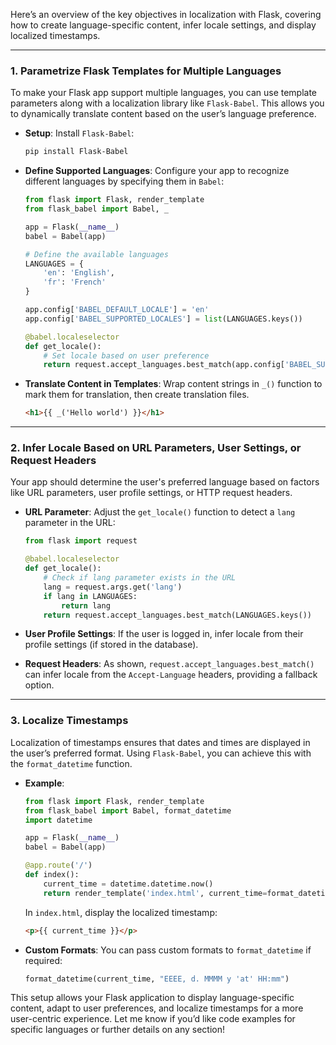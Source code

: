 Here’s an overview of the key objectives in localization with Flask, covering how to create language-specific content, infer locale settings, and display localized timestamps.

---

### 1. **Parametrize Flask Templates for Multiple Languages**

To make your Flask app support multiple languages, you can use template parameters along with a localization library like `Flask-Babel`. This allows you to dynamically translate content based on the user’s language preference.

- **Setup**: Install `Flask-Babel`:

  ```bash
  pip install Flask-Babel
  ```

- **Define Supported Languages**: Configure your app to recognize different languages by specifying them in `Babel`:

  ```python
  from flask import Flask, render_template
  from flask_babel import Babel, _

  app = Flask(__name__)
  babel = Babel(app)

  # Define the available languages
  LANGUAGES = {
      'en': 'English',
      'fr': 'French'
  }

  app.config['BABEL_DEFAULT_LOCALE'] = 'en'
  app.config['BABEL_SUPPORTED_LOCALES'] = list(LANGUAGES.keys())

  @babel.localeselector
  def get_locale():
      # Set locale based on user preference
      return request.accept_languages.best_match(app.config['BABEL_SUPPORTED_LOCALES'])
  ```

- **Translate Content in Templates**: Wrap content strings in `_()` function to mark them for translation, then create translation files.

  ```html
  <h1>{{ _('Hello world') }}</h1>
  ```

---

### 2. **Infer Locale Based on URL Parameters, User Settings, or Request Headers**

Your app should determine the user's preferred language based on factors like URL parameters, user profile settings, or HTTP request headers.

- **URL Parameter**: Adjust the `get_locale()` function to detect a `lang` parameter in the URL:

  ```python
  from flask import request

  @babel.localeselector
  def get_locale():
      # Check if lang parameter exists in the URL
      lang = request.args.get('lang')
      if lang in LANGUAGES:
          return lang
      return request.accept_languages.best_match(LANGUAGES.keys())
  ```

- **User Profile Settings**: If the user is logged in, infer locale from their profile settings (if stored in the database).

- **Request Headers**: As shown, `request.accept_languages.best_match()` can infer locale from the `Accept-Language` headers, providing a fallback option.

---

### 3. **Localize Timestamps**

Localization of timestamps ensures that dates and times are displayed in the user’s preferred format. Using `Flask-Babel`, you can achieve this with the `format_datetime` function.

- **Example**:

  ```python
  from flask import Flask, render_template
  from flask_babel import Babel, format_datetime
  import datetime

  app = Flask(__name__)
  babel = Babel(app)

  @app.route('/')
  def index():
      current_time = datetime.datetime.now()
      return render_template('index.html', current_time=format_datetime(current_time))
  ```

  In `index.html`, display the localized timestamp:

  ```html
  <p>{{ current_time }}</p>
  ```

- **Custom Formats**: You can pass custom formats to `format_datetime` if required:

  ```python
  format_datetime(current_time, "EEEE, d. MMMM y 'at' HH:mm")
  ```

This setup allows your Flask application to display language-specific content, adapt to user preferences, and localize timestamps for a more user-centric experience. Let me know if you’d like code examples for specific languages or further details on any section!